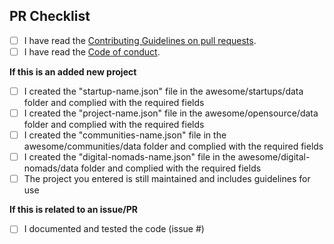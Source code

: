## PR Checklist

- [ ] I have read the [Contributing Guidelines on pull requests](https://github.com/italia-opensource/awesome-italia-opensource/blob/main/CONTRIBUTING.md#pull-requests).
- [ ] I have read the [Code of conduct](https://github.com/italia-opensource/awesome-italia-opensource/blob/main/CODE_OF_CONDUCT.md).

**If this is an added new project**

- [ ] I created the "startup-name.json" file in the awesome/startups/data folder and complied with the required fields
- [ ] I created the "project-name.json" file in the awesome/opensource/data folder and complied with the required fields
- [ ] I created the "communities-name.json" file in the awesome/communities/data folder and complied with the required fields
- [ ] I created the "digital-nomads-name.json" file in the awesome/digital-nomads/data folder and complied with the required fields
- [ ] The project you entered is still maintained and includes guidelines for use

**If this is related to an issue/PR**

- [ ] I documented and tested the code (issue #)
